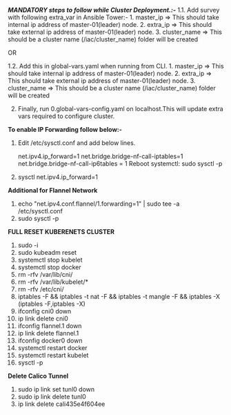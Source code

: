 **_MANDATORY steps to follow while Cluster Deployment.:-_**
1.1. Add survey with following extra_var in Ansible Tower:-
     1. master_ip     => This should take internal ip address of master-01(leader) node.
     2. extra_ip      => This should take external ip address of master-01(leader) node.
     3. cluster_name  => This should be a cluster name (/iac/cluster_name) folder will be created 
    
 OR

1.2. Add this in global-vars.yaml when running from CLI.
     1. master_ip     => This should take internal ip address of master-01(leader) node.
     2. extra_ip      => This should take external ip address of master-01(leader) node.
     3. cluster_name  => This should be a cluster name (/iac/cluster_name) folder will be created

2. Finally, run 0.global-vars-config.yaml on localhost.This will update extra vars required to configure cluster.


**To enable IP Forwarding follow below:-**
1. Edit /etc/sysctl.conf and add below lines.

    net.ipv4.ip_forward=1
    net.bridge.bridge-nf-call-iptables=1
    net.bridge.bridge-nf-call-ip6tables = 1
    Reboot systemctl: sudo sysctl -p

2. sysctl net.ipv4.ip_forward=1

**Additional for Flannel Network**
1. echo "net.ipv4.conf.flannel/1.forwarding=1" | sudo tee -a /etc/sysctl.conf
2. sudo sysctl -p


**FULL RESET KUBERENETS CLUSTER**
1. sudo -i
2. sudo kubeadm reset
3. systemctl stop kubelet
4. systemctl stop docker
5. rm -rfv /var/lib/cni/
6. rm -rfv /var/lib/kubelet/*
7. rm -rfv /etc/cni/
8. iptables -F && iptables -t nat -F && iptables -t mangle -F && iptables -X  (iptables -F,iptables -X)
9. ifconfig cni0 down
10. ip link delete cni0
11. ifconfig flannel.1 down
12. ip link delete flannel.1
13. ifconfig docker0 down
14. systemctl restart docker
15. systemctl restart kubelet
16. sysctl -p

**Delete Calico Tunnel**
1. sudo ip link set tunl0 down
2. sudo ip link delete tunl0
3. ip link delete cali435e4f604ee
